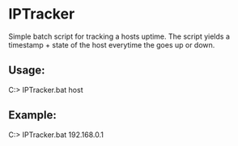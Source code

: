 # IPTracker
Simple batch script for tracking a hosts uptime. The script yields a timestamp + state of the host everytime the goes up or down.

## Usage:
C:\> IPTracker.bat host

## Example:
C:\> IPTracker.bat 192.168.0.1
